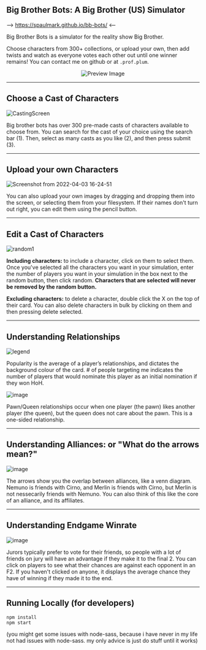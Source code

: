 ## Big Brother Bots: A Big Brother (US) Simulator ## 

--> https://spaulmark.github.io/bb-bots/ <--

Big Brother Bots is a simulator for the reality show Big Brother.

Choose characters from 300+ collections, or upload your own, then add twists and watch as everyone votes each other out until one winner remains! You can contact me on github or at `.prof.plum`.

<p align="center">
    <img width="" src="https://spaulmark.github.io/src/bb-bots.png" alt="Preview Image">
</p>

---

## Choose a Cast of Characters ##
![CastingScreen](https://user-images.githubusercontent.com/48075143/161446733-c48996f9-15c8-4427-9a5d-b04b74147a56.png)

Big brother bots has over 300 pre-made casts of characters available to choose from. You can search for the cast of your choice using the search bar (1). Then, select as many casts as you like (2), and then press submit (3). 

---

## Upload your own Characters ##


![Screenshot from 2022-04-03 16-24-51](https://user-images.githubusercontent.com/48075143/161447161-b9344258-2348-4dfa-bd78-d0fcebbd6c67.png)

You can also upload your own images by dragging and dropping them into the screen, or selecting them from your filesystem. If their names don't turn out right, you can edit them using the pencil button. 

---

## Edit a Cast of Characters ##

![random1](https://user-images.githubusercontent.com/48075143/161447573-8c3a1f56-0a45-4640-9505-477ce9a8d81d.png)

**Including characters:** to include a character, click on them to select them. Once you've selected all the characters you want in your simulation, enter the number of players you want in your simulation in the box next to the random button, then click random. **Characters that are selected will never be removed by the random button.**

**Excluding characters:** to delete a character, double click the X on the top of their card. You can also delete characters in bulk by clicking on them and then pressing delete selected. 

---

## Understanding Relationships ##

![legend](https://cmsweb.utsc.utoronto.ca/c46blog-f20/wp-content/uploads/2020/11/legend-768x458.png)

Popularity is the average of a player’s relationships, and dictates the background colour of the card. # of people targeting me indicates the number of players that would nominate this player as an initial nomination if they won HoH. 

![image](https://user-images.githubusercontent.com/48075143/161447992-9cfc7699-5a42-415b-a8dc-f2b452ef5f66.png)

Pawn/Queen relationships occur when one player (the pawn) likes another player (the queen), but the queen does not care about the pawn. This is a one-sided relationship.

---

## Understanding Alliances: or "What do the arrows mean?" ##

![image](https://user-images.githubusercontent.com/48075143/161448070-e995dafc-d1cb-44c1-8eef-4241b949db49.png)

The arrows show you the overlap between alliances, like a venn diagram. Nemuno is friends with Cirno, and Merlin is friends with Cirno, but Merlin is not nessecarily friends with Nemuno. You can also think of this like the core of an alliance, and its affiliates.

---

## Understanding Endgame Winrate ##

![image](https://user-images.githubusercontent.com/48075143/161448238-7cfac826-d4a2-4749-a6f7-e91d73228355.png)

Jurors typically prefer to vote for their friends, so people with a lot of friends on jury will have an advantage if they make it to the final 2. You can click on players to see what their chances are against each opponent in an F2. If you haven't clicked on anyone, it displays the average chance they have of winning if they made it to the end.

---

## Running Locally (for developers) ## 
```
npm install
npm start
```
(you might get some issues with node-sass, because i have never in my life not had issues with node-sass. my only advice is just do stuff until it works)
